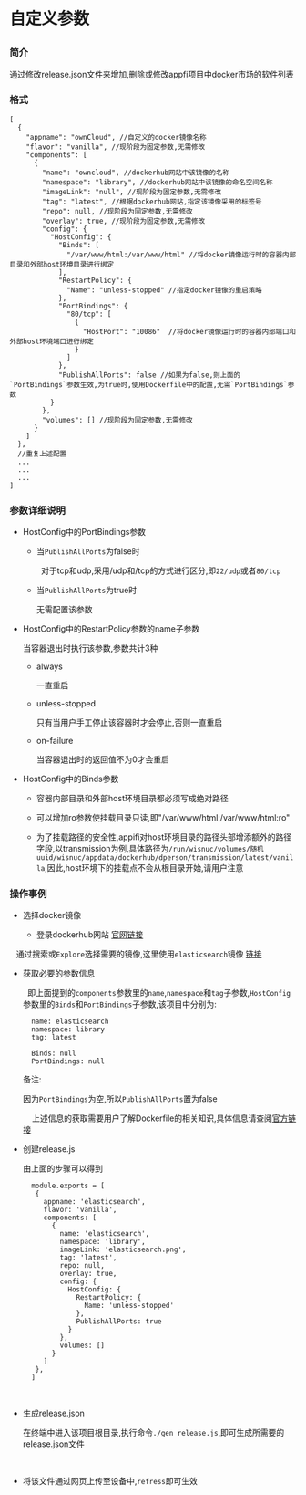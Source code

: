 # 自定义参数<p>

### 简介<p>
通过修改release.json文件来增加,删除或修改appfi项目中docker市场的软件列表<p>

### 格式<p>
```
[
  {
    "appname": "ownCloud", //自定义的docker镜像名称
    "flavor": "vanilla", //现阶段为固定参数,无需修改
    "components": [
      {
        "name": "owncloud", //dockerhub网站中该镜像的名称
        "namespace": "library", //dockerhub网站中该镜像的命名空间名称
        "imageLink": "null", //现阶段为固定参数,无需修改
        "tag": "latest", //根据dockerhub网站,指定该镜像采用的标签号
        "repo": null, //现阶段为固定参数,无需修改
        "overlay": true, //现阶段为固定参数,无需修改
        "config": {
          "HostConfig": {
            "Binds": [
              "/var/www/html:/var/www/html" //将docker镜像运行时的容器内部目录和外部host环境目录进行绑定
            ],
            "RestartPolicy": {
              "Name": "unless-stopped" //指定docker镜像的重启策略
            },
            "PortBindings": {
              "80/tcp": [
                {
                  "HostPort": "10086"  //将docker镜像运行时的容器内部端口和外部host环境端口进行绑定
                }
              ]
            },
            "PublishAllPorts": false //如果为false,则上面的`PortBindings`参数生效,为true时,使用Dockerfile中的配置,无需`PortBindings`参数
          }
        },
        "volumes": [] //现阶段为固定参数,无需修改
      }
    ]
  },
  //重复上述配置
  ...
  ...
  ...
]
```

### 参数详细说明<p>

+ HostConfig中的PortBindings参数<p>
  
  - 当`PublishAllPorts`为false时<p>
  
    对于tcp和udp,采用/udp和/tcp的方式进行区分,即`22/udp`或者`80/tcp`<p>    
  
  - 当`PublishAllPorts`为true时<p>
  
    无需配置该参数<p>
  
  
+ HostConfig中的RestartPolicy参数的name子参数<p>

  当容器退出时执行该参数,参数共计3种
  
  - always<p>
  
    一直重启
  
  - unless-stopped<p>
  
    只有当用户手工停止该容器时才会停止,否则一直重启<p>
  
  - on-failure<p>
  
    当容器退出时的返回值不为0才会重启<p>
  

+ HostConfig中的Binds参数<p>

  - 容器内部目录和外部host环境目录都必须写成绝对路径<p>
  
  - 可以增加ro参数使挂载目录只读,即"/var/www/html:/var/www/html:ro"<p>
  
  - 为了挂载路径的安全性,appifi对host环境目录的路径头部增添额外的路径字段,以transmission为例,具体路径为`/run/wisnuc/volumes/随机uuid/wisnuc/appdata/dockerhub/dperson/transmission/latest/vanilla`,因此,host环境下的挂载点不会从根目录开始,请用户注意<p>
  

### 操作事例<p>

+ 选择docker镜像<p>

  - 登录dockerhub网站 [官网链接](https://hub.docker.com/)<p>
  
    通过搜索或`Explore`选择需要的镜像,这里使用`elasticsearch`镜像 [链接](https://hub.docker.com/_/elasticsearch/)<p>
    
  - 获取必要的参数信息<p>
  
    即上面提到的`components`参数里的`name`,`namespace`和`tag`子参数,`HostConfig`参数里的`Binds`和`PortBindings`子参数,该项目中分别为:<p>
    
    ```
      name: elasticsearch
      namespace: library
      tag: latest

      Binds: null
      PortBindings: null
    ```
    
    备注:<p>
    
      因为`PortBindings`为空,所以`PublishAllPorts`置为false<p>
    
      上述信息的获取需要用户了解Dockerfile的相关知识,具体信息请查阅[官方链接](https://docs.docker.com/engine/reference/builder/)<p>
    
  - 创建release.js<p>
  
    由上面的步骤可以得到<p>
    
    ```
      module.exports = [
       {
         appname: 'elasticsearch',
         flavor: 'vanilla',
         components: [
           {
             name: 'elasticsearch',
             namespace: 'library',
             imageLink: 'elasticsearch.png',
             tag: 'latest',
             repo: null,
             overlay: true,
             config: {
               HostConfig: {
                 RestartPolicy: {
                   Name: 'unless-stopped'
                 },
                 PublishAllPorts: true
               }
             },
             volumes: []
           }
         ]
       },
      ]
    ```
    
  - 生成release.json<p>

    在终端中进入该项目根目录,执行命令`./gen release.js`,即可生成所需要的release.json文件<p>
   
  - 将该文件通过网页上传至设备中,`refress`即可生效<p>
